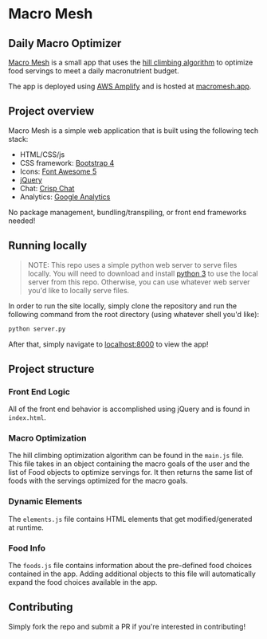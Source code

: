 # Macro Mesh

## Daily Macro Optimizer 

[Macro Mesh](macromesh.app) is a small app that uses the [hill climbing algorithm](https://en.wikipedia.org/wiki/Hill_climbing) to optimize food servings to meet a daily macronutrient budget.

The app is deployed using [AWS Amplify](https://aws.amazon.com/amplify/) and is hosted at [macromesh.app](macromesh.app).


## Project overview
Macro Mesh is a simple web application that is built using the following tech stack:

- HTML/CSS/js
- CSS framework: [Bootstrap 4](https://getbootstrap.com/)
- Icons: [Font Awesome 5](https://fontawesome.com/)
- [jQuery](https://jquery.com/)
- Chat: [Crisp Chat](crisp.chat)
- Analytics: [Google Analytics](analytics.google.com)

No package management, bundling/transpiling, or front end frameworks needed!


## Running locally
> NOTE: This repo uses a simple python web server to serve files locally. You will need to download and install [python 3](https://www.python.org/) to use the local server from this repo. Otherwise, you can use whatever web server you'd like to locally serve files.

In order to run the site locally, simply clone the repository and run the following command from the root directory (using whatever shell you'd like):

```bash
python server.py
```

After that, simply navigate to [localhost:8000](localhost:8000) to view the app!


## Project structure

### **Front End Logic**
All of the front end behavior is accomplished using jQuery and is found in `index.html`.

### **Macro Optimization**
The hill climbing optimization algorithm can be found in the `main.js` file. This file takes in an object containing the macro goals of the user and the list of Food objects to optimize servings for. It then returns the same list of foods with the servings optimized for the macro goals.

### **Dynamic Elements**
The `elements.js` file contains HTML elements that get modified/generated at runtime.

### **Food Info**
The `foods.js` file contains information about the pre-defined food choices contained in the app. Adding additional objects to this file will automatically expand the food choices available in the app.


## Contributing
Simply fork the repo and submit a PR if you're interested in contributing!



